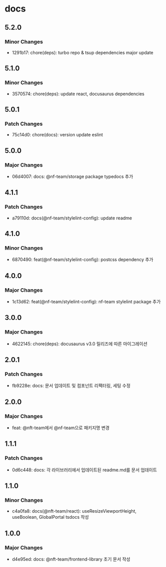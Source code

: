 # docs

## 5.2.0

### Minor Changes

- 1291b17: chore(deps): turbo repo & tsup dependencies major update

## 5.1.0

### Minor Changes

- 3570574: chore(deps): update react, docusaurus dependencies

## 5.0.1

### Patch Changes

- 75c14d0: chore(docs): version update eslint

## 5.0.0

### Major Changes

- 06d4007: docs: @nf-team/storage package typedocs 추가

## 4.1.1

### Patch Changes

- a79110d: docs(@nf-team/stylelint-config): update readme

## 4.1.0

### Minor Changes

- 6870490: feat(@nf-team/stylelint-config): postcss dependency 추가

## 4.0.0

### Major Changes

- 1c13d62: feat(@nf-team/stylelint-config): nf-team stylelint package 추가

## 3.0.0

### Major Changes

- 4622145: chore(deps): docusaurus v3.0 릴리즈에 따른 마이그레이션

## 2.0.1

### Patch Changes

- fb9228e: docs: 문서 업데이트 및 컴포넌트 리팩터링, 세팅 수정

## 2.0.0

### Major Changes

- feat: @nft-team에서 @nf-team으로 패키지명 변경

## 1.1.1

### Patch Changes

- 0d6c448: docs: 각 라이브러리에서 업데이트된 readme.md를 문서 업데이트

## 1.1.0

### Minor Changes

- c4a0fa8: docs(@nft-team/react): useResizeViewportHeight, useBoolean, GlobalPortal tsdocs 작성

## 1.0.0

### Major Changes

- d4e95ed: docs: @nft-team/frontend-library 초기 문서 작성
